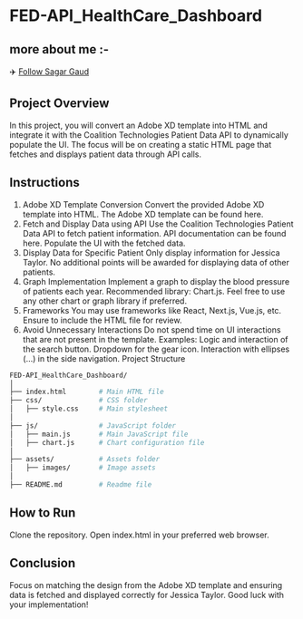 # FED-API_HealthCare_Dashboard

## more about me :-
✈️ [Follow Sagar Gaud](https://www.linkedin.com/in/sagargaud332/)

## Project Overview
In this project, you will convert an Adobe XD template into HTML and integrate it with the Coalition Technologies Patient Data API to dynamically populate the UI. The focus will be on creating a static HTML page that fetches and displays patient data through API calls.

## Instructions
1. Adobe XD Template Conversion
Convert the provided Adobe XD template into HTML.
The Adobe XD template can be found here.
2. Fetch and Display Data using API
Use the Coalition Technologies Patient Data API to fetch patient information.
API documentation can be found here.
Populate the UI with the fetched data.
3. Display Data for Specific Patient
Only display information for Jessica Taylor.
No additional points will be awarded for displaying data of other patients.
4. Graph Implementation
Implement a graph to display the blood pressure of patients each year.
Recommended library: Chart.js.
Feel free to use any other chart or graph library if preferred.
5. Frameworks
You may use frameworks like React, Next.js, Vue.js, etc.
Ensure to include the HTML file for review.
6. Avoid Unnecessary Interactions
Do not spend time on UI interactions that are not present in the template.
Examples:
Logic and interaction of the search button.
Dropdown for the gear icon.
Interaction with ellipses (...) in the side navigation.
Project Structure
```sh
FED-API_HealthCare_Dashboard/
│
├── index.html        # Main HTML file
├── css/              # CSS folder
│   ├── style.css     # Main stylesheet
│
├── js/               # JavaScript folder
│   ├── main.js       # Main JavaScript file
│   ├── chart.js      # Chart configuration file
│
├── assets/           # Assets folder
│   ├── images/       # Image assets
│
├── README.md         # Readme file
```
## How to Run
Clone the repository.
Open index.html in your preferred web browser.

## Conclusion
Focus on matching the design from the Adobe XD template and ensuring data is fetched and displayed correctly for Jessica Taylor. Good luck with your implementation!
